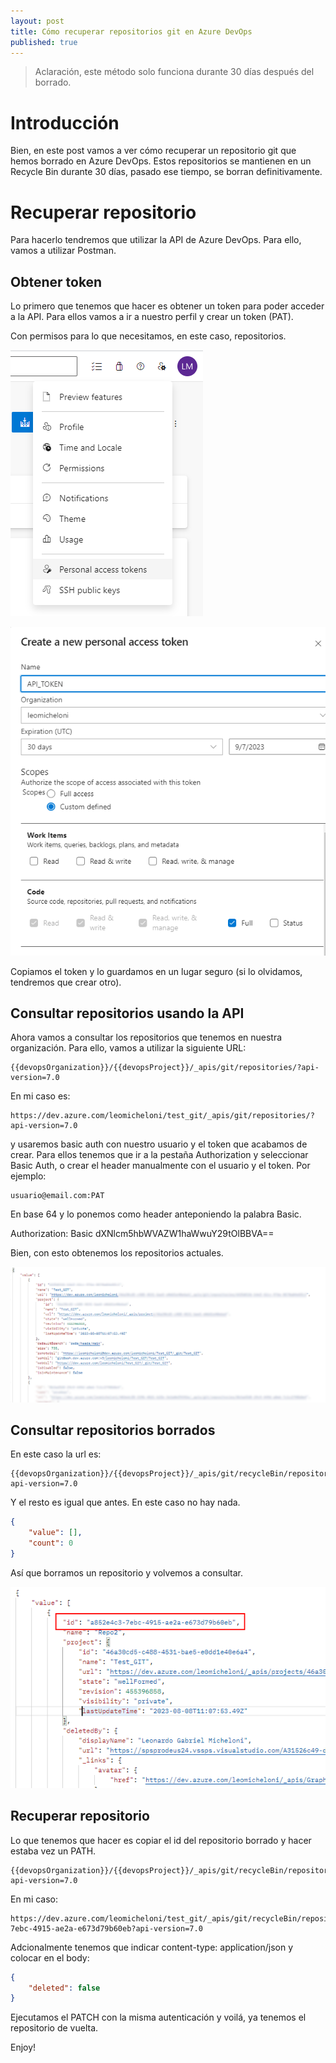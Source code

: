 ```yaml
---
layout: post
title: Cómo recuperar repositorios git en Azure DevOps
published: true
---
```


> Aclaración, este método solo funciona durante 30 días después del borrado.

# Introducción
Bien, en este post vamos a ver cómo recuperar un repositorio git que hemos borrado en Azure DevOps. Estos repositorios se mantienen en un Recycle Bin durante 30 días, pasado ese tiempo, se borran definitivamente.

# Recuperar repositorio
Para hacerlo tendremos que utilizar la API de Azure DevOps. Para ello, vamos a utilizar Postman.

## Obtener token
Lo primero que tenemos que hacer es obtener un token para poder acceder a la API. Para ellos vamos a ir a nuestro perfil y crear un token (PAT).

Con permisos para lo que necesitamos, en este caso, repositorios.

![](../images/menu_pat.png)

![](../images/select_pat.png)

Copiamos el token y lo guardamos en un lugar seguro (si lo olvidamos, tendremos que crear otro).


## Consultar repositorios usando la API

Ahora vamos a consultar los repositorios que tenemos en nuestra organización. Para ello, vamos a utilizar la siguiente URL:

```url
{{devopsOrganization}}/{{devopsProject}}/_apis/git/repositories/?api-version=7.0
```

En mi caso es:

```url  
https://dev.azure.com/leomicheloni/test_git/_apis/git/repositories/?api-version=7.0
```
y usaremos basic auth con nuestro usuario y el token que acabamos de crear.
Para ellos tenemos que ir a la pestaña Authorization y seleccionar Basic Auth, o crear el header manualmente con el usuario y el token.
Por ejemplo: 

```
usuario@email.com:PAT

```
En base 64 y lo ponemos como header anteponiendo la palabra Basic.

Authorization: Basic dXNlcm5hbWVAZW1haWwuY29tOlBBVA==

Bien, con esto obtenemos los repositorios actuales.

![](../images/get_repo_response.png)


## Consultar repositorios borrados

En este caso la url es:
    
```url
{{devopsOrganization}}/{{devopsProject}}/_apis/git/recycleBin/repositories/?api-version=7.0
```

Y el resto es igual que antes. En este caso no hay nada.

``` json
{
    "value": [],
    "count": 0
}
```

Así que borramos un repositorio y volvemos a consultar.

![](../images/deleted_repo.png)

## Recuperar repositorio

Lo que tenemos que hacer es copiar el id del repositorio borrado y hacer estaba vez un PATH.

```url
{{devopsOrganization}}/{{devopsProject}}/_apis/git/recycleBin/repositories/[REPO_ID]?api-version=7.0
```

En mi caso:

```url
https://dev.azure.com/leomicheloni/test_git/_apis/git/recycleBin/repositories/a852e4c3-7ebc-4915-ae2a-e673d79b60eb?api-version=7.0
```

Adcionalmente tenemos que indicar content-type: application/json y colocar en el body:

```json
{
    "deleted": false
}
```


Ejecutamos el PATCH con la misma autenticación y voilá, ya tenemos el repositorio de vuelta.

Enjoy!
